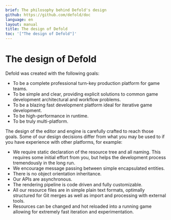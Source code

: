 ```yaml
---
brief: The philosophy behind Defold's design
github: https://github.com/defold/doc
language: en
layout: manual
title: The design of Defold
toc: '["The design of Defold"]'
---
```


# The design of Defold

Defold was created with the following goals:

- To be a complete professional turn-key production platform for game teams.
- To be simple and clear, providing explicit solutions to common game development architectural and workflow problems.
- To be a blazing fast development platform ideal for iterative game development.
- To be high-performance in runtime.
- To be truly multi-platform.

The design of the editor and engine is carefully crafted to reach those goals. Some of our design decisions differ from what you may be used to if you have experience with other platforms, for example:

- We require static declaration of the resource tree and all naming. This requires some initial effort from you, but helps the development process tremendously in the long run.
- We encourage message passing between simple encapsulated entities.
- There is no object orientation inheritance.
- Our APIs are asynchronous.
- The rendering pipeline is code driven and fully customizable.
- All our resource files are in simple plain text formats, optimally structured for Git merges as well as import and processing with external tools.
- Resources can be changed and hot reloaded into a running game allowing for extremely fast iteration and experimentation.